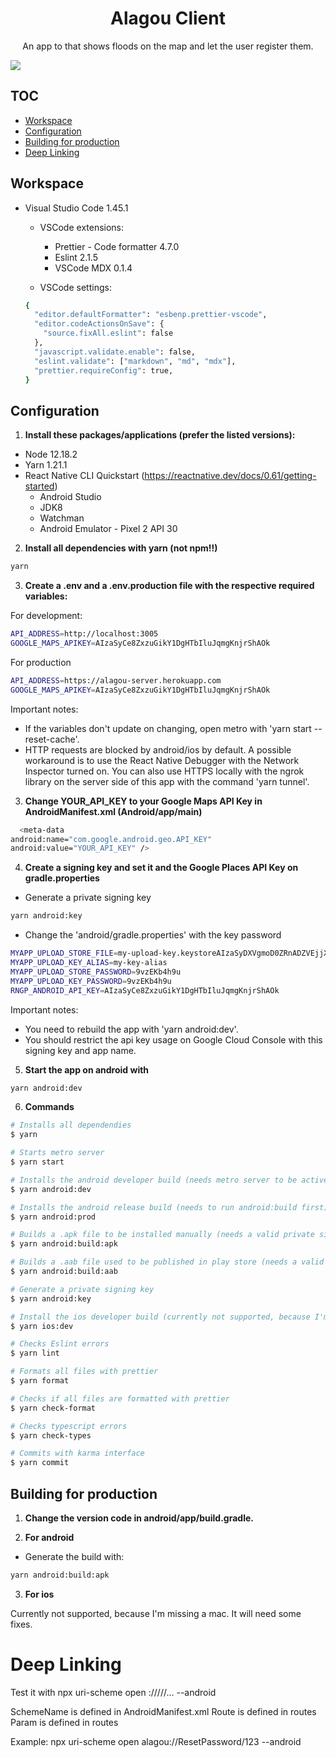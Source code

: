 <h1 align="center">
  Alagou Client
</h1>

<p align="center">
 An app to that shows floods on the map and let the user register them.
</p>

<a align="center" href="./CHANGELOG.md">
  <img src="https://img.shields.io/badge/version-0.0.1-blue" />
</a>

## TOC

- [Workspace](#workspace)
- [Configuration](#configuration)
- [Building for production](#building-for-production)
- [Deep Linking](#deep-linking)

## Workspace

- Visual Studio Code 1.45.1

  - VSCode extensions:

    - Prettier - Code formatter 4.7.0
    - Eslint 2.1.5
    - VSCode MDX 0.1.4

  - VSCode settings:

  ```sh
  {
    "editor.defaultFormatter": "esbenp.prettier-vscode",
    "editor.codeActionsOnSave": {
      "source.fixAll.eslint": false
    },
    "javascript.validate.enable": false,
    "eslint.validate": ["markdown", "md", "mdx"],
    "prettier.requireConfig": true,
  }
  ```

## Configuration

1. **Install these packages/applications (prefer the listed versions):**

- Node 12.18.2
- Yarn 1.21.1
- React Native CLI Quickstart (<https://reactnative.dev/docs/0.61/getting-started>)
  - Android Studio
  - JDK8
  - Watchman
  - Android Emulator - Pixel 2 API 30

2. **Install all dependencies with yarn (not npm!!)**

```sh
yarn
```

3. **Create a .env and a .env.production file with the respective required variables:**

For development:

```sh
API_ADDRESS=http://localhost:3005
GOOGLE_MAPS_APIKEY=AIzaSyCe8ZxzuGikY1DgHTbIluJqmgKnjrShAOk
```

For production

```sh
API_ADDRESS=https://alagou-server.herokuapp.com
GOOGLE_MAPS_APIKEY=AIzaSyCe8ZxzuGikY1DgHTbIluJqmgKnjrShAOk
```

Important notes:

- If the variables don't update on changing, open metro with 'yarn start --reset-cache'.
- HTTP requests are blocked by android/ios by default. A possible workaround is to use the React Native Debugger with the Network Inspector turned on. You can also use HTTPS locally with the ngrok library on the server side of this app with the command 'yarn tunnel'.

3. **Change YOUR_API_KEY to your Google Maps API Key in AndroidManifest.xml (Android/app/main)**

```bash
  <meta-data
android:name="com.google.android.geo.API_KEY"
android:value="YOUR_API_KEY" />
```

4. **Create a signing key and set it and the Google Places API Key on gradle.properties**

- Generate a private signing key

```bash
yarn android:key
```

- Change the 'android/gradle.properties' with the key password

```bash
MYAPP_UPLOAD_STORE_FILE=my-upload-key.keystoreAIzaSyDXVgmoD0ZRnADZVEjjXI4ZSqj_imvyRrs
MYAPP_UPLOAD_KEY_ALIAS=my-key-alias
MYAPP_UPLOAD_STORE_PASSWORD=9vzEKb4h9u
MYAPP_UPLOAD_KEY_PASSWORD=9vzEKb4h9u
RNGP_ANDROID_API_KEY=AIzaSyCe8ZxzuGikY1DgHTbIluJqmgKnjrShAOk
```

Important notes:

- You need to rebuild the app with 'yarn android:dev'.
- You should restrict the api key usage on Google Cloud Console with this signing key and app name.

5. **Start the app on android with**

```sh
yarn android:dev
```

6. **Commands**

```bash
# Installs all dependendies
$ yarn

# Starts metro server
$ yarn start

# Installs the android developer build (needs metro server to be active) (you need to unistall the prod app before trying to install this)
$ yarn android:dev

# Installs the android release build (needs to run android:build first) (you need to unistall the dev app before trying to install this)
$ yarn android:prod

# Builds a .apk file to be installed manually (needs a valid private signing key)
$ yarn android:build:apk

# Builds a .aab file used to be published in play store (needs a valid private signing key)
$ yarn android:build:aab

# Generate a private signing key
$ yarn android:key

# Install the ios developer build (currently not supported, because I'm missing a mac. It will need some fixes)
$ yarn ios:dev

# Checks Eslint errors
$ yarn lint

# Formats all files with prettier
$ yarn format

# Checks if all files are formatted with prettier
$ yarn check-format

# Checks typescript errors
$ yarn check-types

# Commits with karma interface
$ yarn commit
```

## Building for production

1. **Change the version code in android/app/build.gradle.**

2. **For android**

- Generate the build with:

```bash
yarn android:build:apk
```

3. **For ios**

Currently not supported, because I'm missing a mac. It will need some fixes.

# Deep Linking

Test it with npx uri-scheme open <schemeName>://<Route>/<Param>/<Param>/... --android

SchemeName is defined in AndroidManifest.xml
Route is defined in routes
Param is defined in routes

Example: npx uri-scheme open alagou://ResetPassword/123 --android

